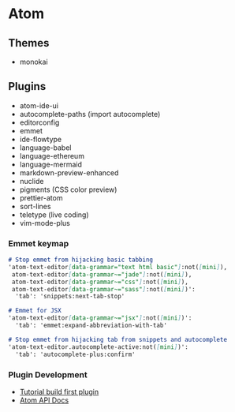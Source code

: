 # Atom

## Themes

* monokai

## Plugins

* atom-ide-ui
* autocomplete-paths \(import autocomplete\)
* editorconfig
* emmet
* ide-flowtype
* language-babel
* language-ethereum
* language-mermaid
* markdown-preview-enhanced
* nuclide
* pigments \(CSS color preview\)
* prettier-atom
* sort-lines
* teletype \(live coding\)
* vim-mode-plus

### Emmet keymap

```md
# Stop emmet from hijacking basic tabbing
'atom-text-editor[data-grammar="text html basic"]:not([mini]),
 atom-text-editor[data-grammar~="jade"]:not([mini]),
 atom-text-editor[data-grammar~="css"]:not([mini]),
 atom-text-editor[data-grammar~="sass"]:not([mini])':
  'tab': 'snippets:next-tab-stop'

# Emmet for JSX
'atom-text-editor[data-grammar~="jsx"]:not([mini])':
  'tab': 'emmet:expand-abbreviation-with-tab'

# Stop emmet from hijacking tab from snippets and autocomplete
'atom-text-editor.autocomplete-active:not([mini])':
  'tab': 'autocomplete-plus:confirm'
```

### Plugin Development

* [Tutorial build first plugin](https://github.com/blog/2231-building-your-first-atom-plugin)
* [Atom API Docs](https://atom.io/docs/api/v1.9.4/)



